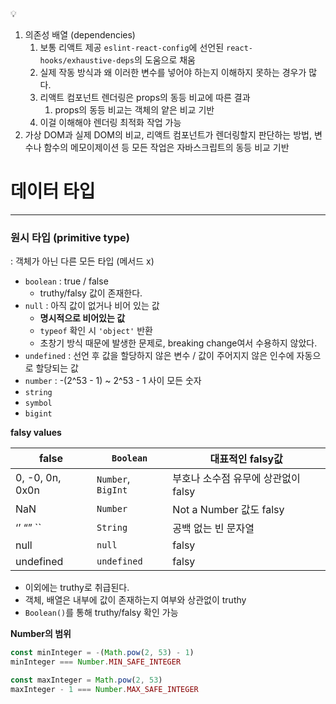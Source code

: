 <aside>
💡

1. 의존성 배열 (dependencies)
    1. 보통 리액트 제공 `eslint-react-config`에 선언된 `react-hooks/exhaustive-deps`의 도움으로 채움
    2. 실제 작동 방식과 왜 이러한 변수를 넣어야 하는지 이해하지 못하는 경우가 많다. 
    3. 리액트 컴포넌트 렌더링은 props의 동등 비교에 따른 결과
        1. props의 동등 비교는 객체의 얕은 비교 기반
    4. 이걸 이해해야 렌더링 최적화 작업 가능
2. 가상 DOM과 실제 DOM의 비교, 리액트 컴포넌트가 렌더링할지 판단하는 방법, 변수나 함수의 메모이제이션 등 모든 작업은 자바스크립트의 동등 비교 기반
</aside>

# 데이터 타입

---

### 원시 타입 (primitive type)

: 객체가 아닌 다른 모든 타입 (메서드 x)

- `boolean` : true / false
    - truthy/falsy 값이 존재한다.
- `null` : 아직 값이 없거나 비어 있는 값
    - **명시적으로 비어있는 값**
    - `typeof` 확인 시 `'object'` 반환
    - 초창기 방식 때문에 발생한 문제로, breaking change여서 수용하지 않았다.
- `undefined` : 선언 후 값을 할당하지 않은 변수 / 값이 주어지지 않은 인수에 자동으로 할당되는 값
- `number` : -(2^53 - 1) ~ 2^53 - 1 사이 모든 숫자
- `string`
- `symbol`
- `bigint`

**falsy values**

| false | `Boolean` | 대표적인 falsy값 |
| --- | --- | --- |
| 0, -0, 0n, 0x0n | `Number`, `BigInt` | 부호나 소수점 유무에 상관없이 falsy |
| NaN | `Number` | Not a Number 값도 falsy |
| ‘’ “” `` | `String` | 공백 없는 빈 문자열 |
| null | `null` | falsy |
| undefined | `undefined`  | falsy |
- 이외에는 truthy로 취급된다.
- 객체, 배열은 내부에 값이 존재하는지 여부와 상관없이 truthy
- `Boolean()`를 통해 truthy/falsy 확인 가능

**Number의 범위**

```jsx
const minInteger = -(Math.pow(2, 53) - 1)
minInteger === Number.MIN_SAFE_INTEGER
```

```jsx
const maxInteger = Math.pow(2, 53)
maxInteger - 1 === Number.MAX_SAFE_INTEGER
```

